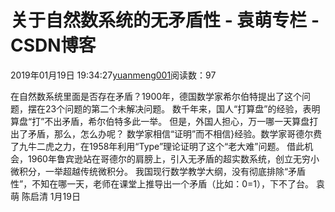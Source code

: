 
# 关于自然数系统的无矛盾性 - 袁萌专栏 - CSDN博客

2019年01月19日 19:34:27[yuanmeng001](https://me.csdn.net/yuanmeng001)阅读数：97


在自然数系统里面是否存在矛盾？1900年，德国数学家希尔伯特提出了这个问题，摆在23个问题的第二个未解决问题。
数千年来，国人“打算盘”的经验，表明算盘“打”不出矛盾，希尔伯特多此一举。
但是，外国人担心，万一哪一天算盘打出了矛盾，那么，怎么办呢？
数学家相信“证明”而不相信}经验。数学家哥德尔费了九牛二虎之力，在1958年利用“Type”理论证明了这个“老大难”问题。
借此机会，1960年鲁宾逊站在哥德尔的肩膀上，引入无矛盾的超实数系统，创立无穷小微积分，一举超越传统微积分。
我国现行数学教学大纲，没有彻底排除“矛盾性”，不知在哪一天，老师在课堂上推导出一个矛盾（比如：0=1），下不了台。
袁萌 陈启清 1月19日

